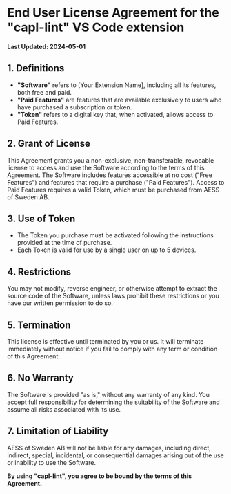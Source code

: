 # End User License Agreement for the "capl-lint" VS Code extension

**Last Updated: 2024-05-01**

## 1. Definitions
- **"Software"** refers to [Your Extension Name], including all its features, both free and paid.
- **"Paid Features"** are features that are available exclusively to users who have purchased a subscription or token.
- **"Token"** refers to a digital key that, when activated, allows access to Paid Features.

## 2. Grant of License
This Agreement grants you a non-exclusive, non-transferable, revocable license to access and use the Software according to the terms of this Agreement. The Software includes features accessible at no cost ("Free Features") and features that require a purchase ("Paid Features"). Access to Paid Features requires a valid Token, which must be purchased from AESS of Sweden AB.

## 3. Use of Token
- The Token you purchase must be activated following the instructions provided at the time of purchase.
- Each Token is valid for use by a single user on up to 5 devices.

## 4. Restrictions
You may not modify, reverse engineer, or otherwise attempt to extract the source code of the Software, unless laws prohibit these restrictions or you have our written permission to do so.

## 5. Termination
This license is effective until terminated by you or us. It will terminate immediately without notice if you fail to comply with any term or condition of this Agreement.

## 6. No Warranty
The Software is provided "as is," without any warranty of any kind. You accept full responsibility for determining the suitability of the Software and assume all risks associated with its use.

## 7. Limitation of Liability
AESS of Sweden AB will not be liable for any damages, including direct, indirect, special, incidental, or consequential damages arising out of the use or inability to use the Software.

**By using "capl-lint", you agree to be bound by the terms of this Agreement.**

